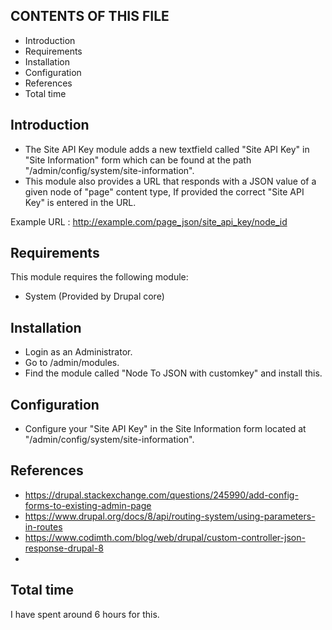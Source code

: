 CONTENTS OF THIS FILE
---------------------

* Introduction
* Requirements
* Installation
* Configuration
* References
* Total time

Introduction
------------

* The Site API Key module adds a new textfield called "Site API Key"
in "Site Information" form which can be found at the path
"/admin/config/system/site-information".
* This module also provides a URL that responds with a JSON value of a
given node of "page" content type, If provided the correct "Site API Key" is
entered in the URL.

Example URL : http://example.com/page_json/site_api_key/node_id

Requirements
------------

This module requires the following module:
* System (Provided by Drupal core)

Installation
------------

* Login as an Administrator.
* Go to /admin/modules.
* Find the module called "Node To JSON with customkey" and install this.


Configuration
-------------

* Configure your "Site API Key" in the Site Information form located at
"/admin/config/system/site-information".

References
----------

* https://drupal.stackexchange.com/questions/245990/add-config-forms-to-existing-admin-page
* https://www.drupal.org/docs/8/api/routing-system/using-parameters-in-routes
* https://www.codimth.com/blog/web/drupal/custom-controller-json-response-drupal-8
* 

Total time
----------

I have spent around 6 hours for this.
